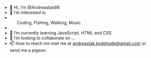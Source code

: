 - 👋 Hi, I’m @Andreastak86
- 👀 I’m interested in <li><ul>Coding, Fishing, Walking, Music</ul><li> 
- 🌱 I’m currently learning JavaScript, HTML and CSS
- 💞️ I’m looking to collaborate on ...
- 📫 How to reach me mail me at andreastak.kodehode@gmail.com or send me a pigeon. 

<!---
Andreastak86/Andreastak86 is a ✨ special ✨ repository because its `README.md` (this file) appears on your GitHub profile.
You can click the Preview link to take a look at your changes.
--->
